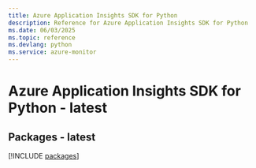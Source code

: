 ```yaml
---
title: Azure Application Insights SDK for Python
description: Reference for Azure Application Insights SDK for Python
ms.date: 06/03/2025
ms.topic: reference
ms.devlang: python
ms.service: azure-monitor
---
```

# Azure Application Insights SDK for Python - latest
## Packages - latest
[!INCLUDE [packages](application-insights-index.md)]